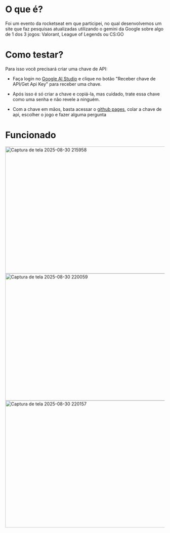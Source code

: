 # O que é?

Foi um evento da rocketseat em que participei, no qual desenvolvemos um site que faz pesquisas atualizadas utilizando o gemini da Google sobre algo de 1 dos 3 jogos: Valorant, League of Legends ou CS:GO

# Como testar?

Para isso você precisará criar uma chave de API:
 - Faça login no <a href="https://aistudio.google.com/">Google AI Studio</a> e clique no botão "Receber chave de API/Get Api Key" para receber uma chave.
 - Após isso é só criar a chave e copiá-la, mas cuidado, trate essa chave como uma senha e não revele a ninguém.
   
 - Com a chave em mãos, basta acessar o <a href="https://leturnos.github.io/NLW_IA/">github pages</a>, colar a chave de api, escolher o jogo e fazer alguma pergunta

# Funcionado

<img width="800" height="400" alt="Captura de tela 2025-08-30 215958" src="https://github.com/user-attachments/assets/ecc0f66d-fc7e-4fc7-8f37-b102ca588799" />
<img width="800" height="400" alt="Captura de tela 2025-08-30 220059" src="https://github.com/user-attachments/assets/c9285312-4cea-42ab-b046-75982d6ffe98" />
<img width="800" height="400" alt="Captura de tela 2025-08-30 220157" src="https://github.com/user-attachments/assets/de451be3-b830-47db-b11e-f8d9c20a8d48" />
